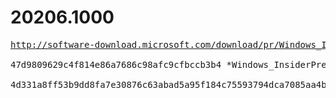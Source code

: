 # 20206.1000

<pre>
<a href="http://software-download.microsoft.com/download/pr/Windows_InsiderPreview_SDK_en-us_20206_1.iso">http://software-download.microsoft.com/download/pr/Windows_InsiderPreview_SDK_en-us_20206_1.iso</a>

47d9809629c4f814e86a7686c98afc9cfbccb3b4 *Windows_InsiderPreview_SDK_en-us_20206_1.iso

4d331a8ff53b9dd8fa7e30876c63abad5a95f184c75593794dca7085aa4b1d2a *Windows_InsiderPreview_SDK_en-us_20206_1.iso
</pre>
